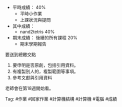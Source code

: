 - 平時成績： $`40 \%`$
  - 平時小作業
  - 上課狀況與提問
- 其中成績：
  - nand2tetris $`40 \%`$
- 期末成績： 後續的所有課程 $`20 \%`$
  - 期末學期報告

要送到總繳交點

1. 要申明是否原創，包括引用資料。
2. 有複製別人的，複製範圍等事項。
3. 參考文獻與引用資料

老師會在第18週開始看。

Tag: #作業 #回家作業 #計算機結構 #計算機 #電腦 #成績